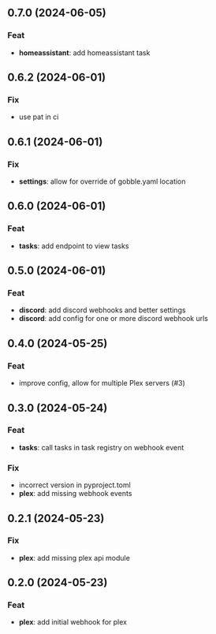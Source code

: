 ## 0.7.0 (2024-06-05)

### Feat

- **homeassistant**: add homeassistant task

## 0.6.2 (2024-06-01)

### Fix

- use pat in ci

## 0.6.1 (2024-06-01)

### Fix

- **settings**: allow for override of gobble.yaml location

## 0.6.0 (2024-06-01)

### Feat

- **tasks**: add endpoint to view tasks

## 0.5.0 (2024-06-01)

### Feat

- **discord**: add discord webhooks and better settings
- **discord**: add config for one or more discord webhook urls

## 0.4.0 (2024-05-25)

### Feat

- improve config, allow for multiple Plex servers (#3)

## 0.3.0 (2024-05-24)

### Feat

- **tasks**: call tasks in task registry on webhook event

### Fix

- incorrect version in pyproject.toml
- **plex**: add missing webhook events

## 0.2.1 (2024-05-23)

### Fix

- **plex**: add missing plex api module

## 0.2.0 (2024-05-23)

### Feat

- **plex**: add initial webhook for plex
